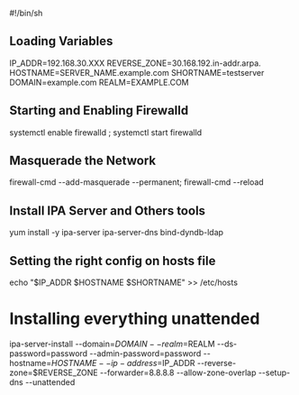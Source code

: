 #!/bin/sh
## Loading Variables
IP_ADDR=192.168.30.XXX
REVERSE_ZONE=30.168.192.in-addr.arpa.
HOSTNAME=SERVER_NAME.example.com
SHORTNAME=testserver
DOMAIN=example.com
REALM=EXAMPLE.COM

## Starting and Enabling Firewalld
systemctl enable firewalld ; systemctl start firewalld

## Masquerade the Network
firewall-cmd --add-masquerade --permanent; firewall-cmd --reload

## Install IPA Server and Others tools
yum install -y ipa-server ipa-server-dns bind-dyndb-ldap

## Setting the right config on hosts file
echo "$IP_ADDR $HOSTNAME $SHORTNAME" >> /etc/hosts

# Installing everything unattended
ipa-server-install --domain=$DOMAIN --realm=$REALM --ds-password=password --admin-password=password --hostname=$HOSTNAME --ip-address=$IP_ADDR --reverse-zone=$REVERSE_ZONE --forwarder=8.8.8.8 --allow-zone-overlap --setup-dns --unattended
